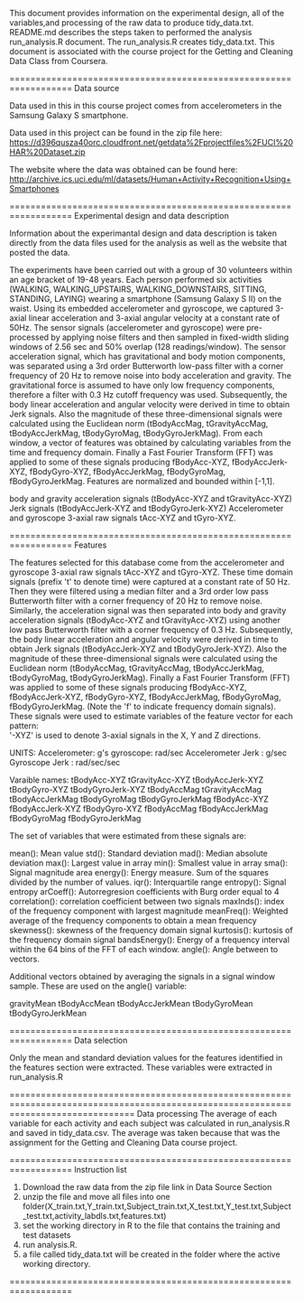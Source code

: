 This document provides information on the experimental design, all of the variables,and processing of the raw data to produce tidy_data.txt.
README.md describes the steps taken to performed the analysis run_analysis.R document. The run_analysis.R creates tidy_data.txt.
This document is associated with the course project for the Getting and Cleaning Data Class from Coursera. 

==================================================================
Data source

Data used in this in this course project comes from accelerometers in the Samsung Galaxy S smartphone.

Data used in this project can be found in the zip file here:
https://d396qusza40orc.cloudfront.net/getdata%2Fprojectfiles%2FUCI%20HAR%20Dataset.zip

The website where the data was obtained can be found here:
http://archive.ics.uci.edu/ml/datasets/Human+Activity+Recognition+Using+Smartphones

==================================================================
Experimental design and data description

Information about the experimantal design and data description is taken directly from the data files used for the analysis as well as
the website that posted the data. 

The experiments have been carried out with a group of 30 volunteers within an age bracket of 19-48 years. 
Each person performed six activities (WALKING, WALKING_UPSTAIRS, WALKING_DOWNSTAIRS, SITTING, STANDING, LAYING) wearing a smartphone (Samsung Galaxy S II) on the waist. 
Using its embedded accelerometer and gyroscope, we captured 3-axial linear acceleration and 3-axial angular velocity at a constant rate of 50Hz. 
The sensor signals (accelerometer and gyroscope) were pre-processed by applying noise filters and then sampled in fixed-width sliding windows of 2.56 sec and 50% overlap (128 readings/window). 
The sensor acceleration signal, which has gravitational and body motion components, was separated using a 3rd order Butterworth low-pass filter with a corner frequency of 20 Hz to remove noise
into body acceleration and gravity. The gravitational force is assumed to have only low frequency components, therefore a filter with 0.3 Hz cutoff frequency was used.
Subsequently, the body linear acceleration and angular velocity were derived in time to obtain Jerk signals.
Also the magnitude of these three-dimensional signals were calculated using the Euclidean norm (tBodyAccMag, tGravityAccMag, tBodyAccJerkMag, tBodyGyroMag, tBodyGyroJerkMag). 
From each window, a vector of features was obtained by calculating variables from the time and frequency domain. 
Finally a Fast Fourier Transform (FFT) was applied to some of these signals producing fBodyAcc-XYZ, fBodyAccJerk-XYZ, fBodyGyro-XYZ, fBodyAccJerkMag, fBodyGyroMag, fBodyGyroJerkMag.
Features are normalized and bounded within [-1,1].

body and gravity acceleration signals (tBodyAcc-XYZ and tGravityAcc-XYZ)
Jerk signals (tBodyAccJerk-XYZ and tBodyGyroJerk-XYZ)
Accelerometer and gyroscope 3-axial raw signals tAcc-XYZ and tGyro-XYZ. 

==================================================================
Features


The features selected for this database come from the accelerometer and gyroscope 3-axial raw signals tAcc-XYZ and tGyro-XYZ. These time domain signals (prefix 't' to denote time) were captured at a constant rate of 50 Hz. Then they were filtered using a median filter and a 3rd order low pass Butterworth filter with a corner frequency of 20 Hz to remove noise. Similarly, the acceleration signal was then separated into body and gravity acceleration signals (tBodyAcc-XYZ and tGravityAcc-XYZ) using another low pass Butterworth filter with a corner frequency of 0.3 Hz. 
Subsequently, the body linear acceleration and angular velocity were derived in time to obtain Jerk signals (tBodyAccJerk-XYZ and tBodyGyroJerk-XYZ). Also the magnitude of these three-dimensional signals were calculated using the Euclidean norm (tBodyAccMag, tGravityAccMag, tBodyAccJerkMag, tBodyGyroMag, tBodyGyroJerkMag). 
Finally a Fast Fourier Transform (FFT) was applied to some of these signals producing fBodyAcc-XYZ, fBodyAccJerk-XYZ, fBodyGyro-XYZ, fBodyAccJerkMag, fBodyGyroMag, fBodyGyroJerkMag. (Note the 'f' to indicate frequency domain signals). 
These signals were used to estimate variables of the feature vector for each pattern:  
'-XYZ' is used to denote 3-axial signals in the X, Y and Z directions.


UNITS: 
Accelerometer: g's
gyroscope: rad/sec
Accelerometer Jerk : g/sec
Gyroscope Jerk : rad/sec/sec

Varaible names:
tBodyAcc-XYZ
tGravityAcc-XYZ
tBodyAccJerk-XYZ
tBodyGyro-XYZ
tBodyGyroJerk-XYZ
tBodyAccMag
tGravityAccMag
tBodyAccJerkMag
tBodyGyroMag
tBodyGyroJerkMag
fBodyAcc-XYZ
fBodyAccJerk-XYZ
fBodyGyro-XYZ
fBodyAccMag
fBodyAccJerkMag
fBodyGyroMag
fBodyGyroJerkMag

The set of variables that were estimated from these signals are: 

mean(): Mean value
std(): Standard deviation
mad(): Median absolute deviation 
max(): Largest value in array
min(): Smallest value in array
sma(): Signal magnitude area
energy(): Energy measure. Sum of the squares divided by the number of values. 
iqr(): Interquartile range 
entropy(): Signal entropy
arCoeff(): Autorregresion coefficients with Burg order equal to 4
correlation(): correlation coefficient between two signals
maxInds(): index of the frequency component with largest magnitude
meanFreq(): Weighted average of the frequency components to obtain a mean frequency
skewness(): skewness of the frequency domain signal 
kurtosis(): kurtosis of the frequency domain signal 
bandsEnergy(): Energy of a frequency interval within the 64 bins of the FFT of each window.
angle(): Angle between to vectors.

Additional vectors obtained by averaging the signals in a signal window sample. These are used on the angle() variable:

gravityMean
tBodyAccMean
tBodyAccJerkMean
tBodyGyroMean
tBodyGyroJerkMean


==================================================================
Data selection

Only the mean and standard deviation values for the features identified  in the features section were extracted.
These variables were extracted in run_analysis.R 

====================================================================================================================================
Data processing
The average of each variable for each activity and each subject was calculated in run_analysis.R and saved in tidy_data.csv.
The average was taken because that was the assignment for the Getting and Cleaning Data course project.

==================================================================
Instruction list 
1) Download the raw data from the zip file link in Data Source Section
2) unzip the file and move all files into one folder(X_train.txt,Y_train.txt,Subject_train.txt,X_test.txt,Y_test.txt,Subject_test.txt,activity_labdls.txt,features.txt)
3) set the working directory in R to the file that contains the training and test datasets
4) run analysis.R.
5) a file called tidy_data.txt will be created in the folder where the active working directory.

==================================================================